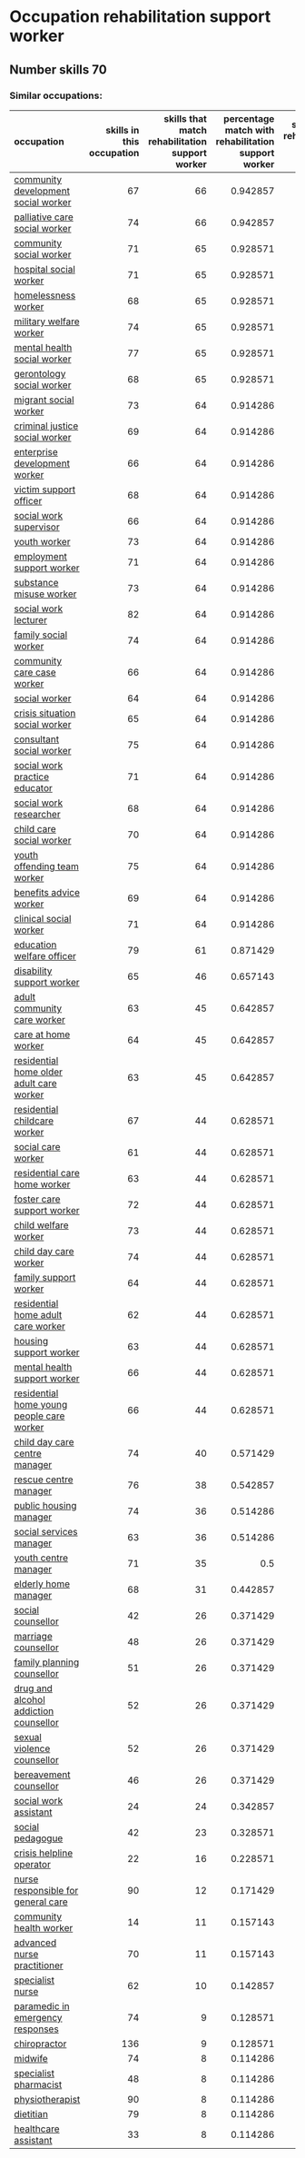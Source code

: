 # Occupation rehabilitation support worker
## Number skills 70
### Similar occupations:
| occupation                                                                                |   skills in this occupation |   skills that match rehabilitation support worker |   percentage match with rehabilitation support worker |   skills not in rehabilitation support worker |
|:------------------------------------------------------------------------------------------|----------------------------:|--------------------------------------------------:|------------------------------------------------------:|----------------------------------------------:|
| [community development social worker](community_development_social_worker.md)             |                          67 |                                                66 |                                              0.942857 |                                             1 |
| [palliative care social worker](palliative_care_social_worker.md)                         |                          74 |                                                66 |                                              0.942857 |                                             8 |
| [community social worker](community_social_worker.md)                                     |                          71 |                                                65 |                                              0.928571 |                                             6 |
| [hospital social worker](hospital_social_worker.md)                                       |                          71 |                                                65 |                                              0.928571 |                                             6 |
| [homelessness worker](homelessness_worker.md)                                             |                          68 |                                                65 |                                              0.928571 |                                             3 |
| [military welfare worker](military_welfare_worker.md)                                     |                          74 |                                                65 |                                              0.928571 |                                             9 |
| [mental health social worker](mental_health_social_worker.md)                             |                          77 |                                                65 |                                              0.928571 |                                            12 |
| [gerontology social worker](gerontology_social_worker.md)                                 |                          68 |                                                65 |                                              0.928571 |                                             3 |
| [migrant social worker](migrant_social_worker.md)                                         |                          73 |                                                64 |                                              0.914286 |                                             9 |
| [criminal justice social worker](criminal_justice_social_worker.md)                       |                          69 |                                                64 |                                              0.914286 |                                             5 |
| [enterprise development worker](enterprise_development_worker.md)                         |                          66 |                                                64 |                                              0.914286 |                                             2 |
| [victim support officer](victim_support_officer.md)                                       |                          68 |                                                64 |                                              0.914286 |                                             4 |
| [social work supervisor](social_work_supervisor.md)                                       |                          66 |                                                64 |                                              0.914286 |                                             2 |
| [youth worker](youth_worker.md)                                                           |                          73 |                                                64 |                                              0.914286 |                                             9 |
| [employment support worker](employment_support_worker.md)                                 |                          71 |                                                64 |                                              0.914286 |                                             7 |
| [substance misuse worker](substance_misuse_worker.md)                                     |                          73 |                                                64 |                                              0.914286 |                                             9 |
| [social work lecturer](social_work_lecturer.md)                                           |                          82 |                                                64 |                                              0.914286 |                                            18 |
| [family social worker](family_social_worker.md)                                           |                          74 |                                                64 |                                              0.914286 |                                            10 |
| [community care case worker](community_care_case_worker.md)                               |                          66 |                                                64 |                                              0.914286 |                                             2 |
| [social worker](social_worker.md)                                                         |                          64 |                                                64 |                                              0.914286 |                                             0 |
| [crisis situation social worker](crisis_situation_social_worker.md)                       |                          65 |                                                64 |                                              0.914286 |                                             1 |
| [consultant social worker](consultant_social_worker.md)                                   |                          75 |                                                64 |                                              0.914286 |                                            11 |
| [social work practice educator](social_work_practice_educator.md)                         |                          71 |                                                64 |                                              0.914286 |                                             7 |
| [social work researcher](social_work_researcher.md)                                       |                          68 |                                                64 |                                              0.914286 |                                             4 |
| [child care social worker](child_care_social_worker.md)                                   |                          70 |                                                64 |                                              0.914286 |                                             6 |
| [youth offending team worker](youth_offending_team_worker.md)                             |                          75 |                                                64 |                                              0.914286 |                                            11 |
| [benefits advice worker](benefits_advice_worker.md)                                       |                          69 |                                                64 |                                              0.914286 |                                             5 |
| [clinical social worker](clinical_social_worker.md)                                       |                          71 |                                                64 |                                              0.914286 |                                             7 |
| [education welfare officer](education_welfare_officer.md)                                 |                          79 |                                                61 |                                              0.871429 |                                            18 |
| [disability support worker](disability_support_worker.md)                                 |                          65 |                                                46 |                                              0.657143 |                                            19 |
| [adult community care worker](adult_community_care_worker.md)                             |                          63 |                                                45 |                                              0.642857 |                                            18 |
| [care at home worker](care_at_home_worker.md)                                             |                          64 |                                                45 |                                              0.642857 |                                            19 |
| [residential home older adult care worker](residential_home_older_adult_care_worker.md)   |                          63 |                                                45 |                                              0.642857 |                                            18 |
| [residential childcare worker](residential_childcare_worker.md)                           |                          67 |                                                44 |                                              0.628571 |                                            23 |
| [social care worker](social_care_worker.md)                                               |                          61 |                                                44 |                                              0.628571 |                                            17 |
| [residential care home worker](residential_care_home_worker.md)                           |                          63 |                                                44 |                                              0.628571 |                                            19 |
| [foster care support worker](foster_care_support_worker.md)                               |                          72 |                                                44 |                                              0.628571 |                                            28 |
| [child welfare worker](child_welfare_worker.md)                                           |                          73 |                                                44 |                                              0.628571 |                                            29 |
| [child day care worker](child_day_care_worker.md)                                         |                          74 |                                                44 |                                              0.628571 |                                            30 |
| [family support worker](family_support_worker.md)                                         |                          64 |                                                44 |                                              0.628571 |                                            20 |
| [residential home adult care worker](residential_home_adult_care_worker.md)               |                          62 |                                                44 |                                              0.628571 |                                            18 |
| [housing support worker](housing_support_worker.md)                                       |                          63 |                                                44 |                                              0.628571 |                                            19 |
| [mental health support worker](mental_health_support_worker.md)                           |                          66 |                                                44 |                                              0.628571 |                                            22 |
| [residential home young people care worker](residential_home_young_people_care_worker.md) |                          66 |                                                44 |                                              0.628571 |                                            22 |
| [child day care centre manager](child_day_care_centre_manager.md)                         |                          74 |                                                40 |                                              0.571429 |                                            34 |
| [rescue centre manager](rescue_centre_manager.md)                                         |                          76 |                                                38 |                                              0.542857 |                                            38 |
| [public housing manager](public_housing_manager.md)                                       |                          74 |                                                36 |                                              0.514286 |                                            38 |
| [social services manager](social_services_manager.md)                                     |                          63 |                                                36 |                                              0.514286 |                                            27 |
| [youth centre manager](youth_centre_manager.md)                                           |                          71 |                                                35 |                                              0.5      |                                            36 |
| [elderly home manager](elderly_home_manager.md)                                           |                          68 |                                                31 |                                              0.442857 |                                            37 |
| [social counsellor](social_counsellor.md)                                                 |                          42 |                                                26 |                                              0.371429 |                                            16 |
| [marriage counsellor](marriage_counsellor.md)                                             |                          48 |                                                26 |                                              0.371429 |                                            22 |
| [family planning counsellor](family_planning_counsellor.md)                               |                          51 |                                                26 |                                              0.371429 |                                            25 |
| [drug and alcohol addiction counsellor](drug_and_alcohol_addiction_counsellor.md)         |                          52 |                                                26 |                                              0.371429 |                                            26 |
| [sexual violence counsellor](sexual_violence_counsellor.md)                               |                          52 |                                                26 |                                              0.371429 |                                            26 |
| [bereavement counsellor](bereavement_counsellor.md)                                       |                          46 |                                                26 |                                              0.371429 |                                            20 |
| [social work assistant](social_work_assistant.md)                                         |                          24 |                                                24 |                                              0.342857 |                                             0 |
| [social pedagogue](social_pedagogue.md)                                                   |                          42 |                                                23 |                                              0.328571 |                                            19 |
| [crisis helpline operator](crisis_helpline_operator.md)                                   |                          22 |                                                16 |                                              0.228571 |                                             6 |
| [nurse responsible for general care](nurse_responsible_for_general_care.md)               |                          90 |                                                12 |                                              0.171429 |                                            78 |
| [community health worker](community_health_worker.md)                                     |                          14 |                                                11 |                                              0.157143 |                                             3 |
| [advanced nurse practitioner](advanced_nurse_practitioner.md)                             |                          70 |                                                11 |                                              0.157143 |                                            59 |
| [specialist nurse](specialist_nurse.md)                                                   |                          62 |                                                10 |                                              0.142857 |                                            52 |
| [paramedic in emergency responses](paramedic_in_emergency_responses.md)                   |                          74 |                                                 9 |                                              0.128571 |                                            65 |
| [chiropractor](chiropractor.md)                                                           |                         136 |                                                 9 |                                              0.128571 |                                           127 |
| [midwife](midwife.md)                                                                     |                          74 |                                                 8 |                                              0.114286 |                                            66 |
| [specialist pharmacist](specialist_pharmacist.md)                                         |                          48 |                                                 8 |                                              0.114286 |                                            40 |
| [physiotherapist](physiotherapist.md)                                                     |                          90 |                                                 8 |                                              0.114286 |                                            82 |
| [dietitian](dietitian.md)                                                                 |                          79 |                                                 8 |                                              0.114286 |                                            71 |
| [healthcare assistant](healthcare_assistant.md)                                           |                          33 |                                                 8 |                                              0.114286 |                                            25 |
